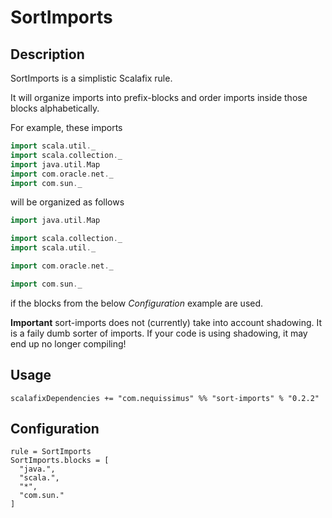 # SortImports

## Description

SortImports is a simplistic Scalafix rule.

It will organize imports into prefix-blocks and order imports inside those blocks alphabetically.

For example, these imports

```scala
import scala.util._
import scala.collection._
import java.util.Map
import com.oracle.net._
import com.sun._
```

will be organized as follows

```scala
import java.util.Map

import scala.collection._
import scala.util._

import com.oracle.net._

import com.sun._
```

if the blocks from the below _Configuration_ example are used.


**Important**
sort-imports does not (currently) take into account shadowing.
It is a faily dumb sorter of imports. If your code is using shadowing, it may end up no longer compiling!

## Usage

`scalafixDependencies += "com.nequissimus" %% "sort-imports" % "0.2.2"`

## Configuration

```
rule = SortImports
SortImports.blocks = [
  "java.",
  "scala.",
  "*",
  "com.sun."
]
```
